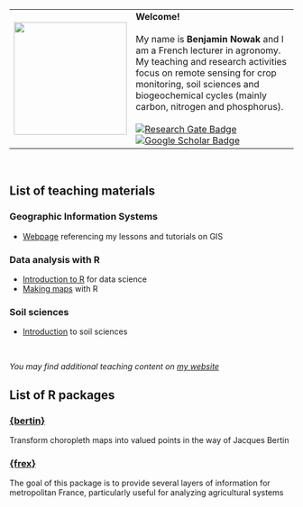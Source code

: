 <table>
  <tr>
    <td><img src="https://github.com/BjnNowak/gis/raw/main/fig/gis/NDVI.gif" width="200"/></td>
    <td><b>Welcome!</b><br><br>My name is <b>Benjamin Nowak</b> and I am a French lecturer in agronomy. My teaching and research activities focus on remote sensing for crop monitoring, soil sciences and biogeochemical cycles (mainly carbon, nitrogen and phosphorus).<br><br>
      <div id="badges" align="left">
        <a href="https://www.researchgate.net/profile/Benjamin-Nowak-2">
          <img src="https://img.shields.io/badge/ResearchGate-00ccbb?logo=ResearchGate&logoColor=white" alt="Research Gate Badge"/>
        </a>
        <a href="https://scholar.google.com/citations?user=YfbhYDIAAAAJ&hl=en">
          <img src="https://img.shields.io/badge/GoogleScholar-ea4335?logo=GoogleScholar&logoColor=white" alt="Google Scholar Badge"/>
        </a>
      </div>
    </td>
  </tr>
 </table>

<br>

## List of teaching materials 

### Geographic Information Systems
- [Webpage](https://bjnnowak.github.io/gis/) referencing my lessons and tutorials on GIS

### Data analysis with R
- [Introduction to R](https://bjnnowak.github.io/Lessons/introduction_R#1) for data science
- [Making maps](https://bjnnowak.github.io/Lessons/2nd_session_R#1) with R

### Soil sciences
- [Introduction](https://bjnnowak.github.io/Lessons/pedogenesis) to soil sciences

<br>

<i>You may find additional teaching content on [my website](https://bjnnowak.netlify.app/) </i>

## List of R packages

### [{bertin}](https://github.com/BjnNowak/bertin)
 Transform choropleth maps into valued points in the way of Jacques Bertin
 
 ### [{frex}](https://github.com/BjnNowak/frex)
 The goal of this package is to provide several layers of information for metropolitan France, particularly useful for analyzing agricultural systems
